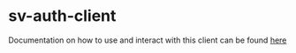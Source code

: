 # sv-auth-client

Documentation on how to use and interact with this client can be found [here](https://simpleviewtools.atlassian.net/wiki/spaces/PRD/pages/32080373/sv-auth-client)